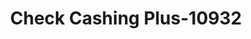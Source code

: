 ---
f_zip-code: 91303
f_state-code: CA
title: Check Cashing Plus-10932
f_phone: 818-992-6914
f_city-only: Woodland Hills
f_address: 6437 Topanga Canyon Blvd Woodland Hills
f_location-unique-id: '10932'
slug: check-cashing-plus-10932
updated-on: '2024-05-30T13:46:58.046Z'
created-on: '2024-05-30T13:36:59.803Z'
published-on: '2024-05-30T13:54:32.469Z'
f_city-state: cms/city/woodland-hills-ca.md
f_company: cms/company/check-cashing-plus.md
f_state: cms/state/california.md
layout: '[payday-loan].html'
tags: payday-loan
---